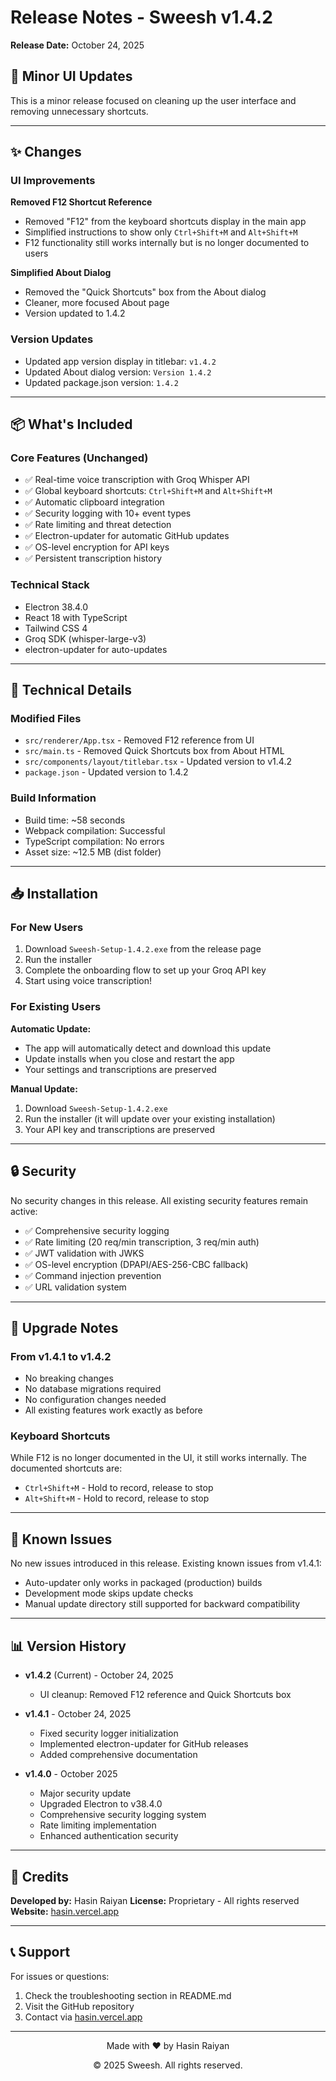 # Release Notes - Sweesh v1.4.2

**Release Date:** October 24, 2025

## 🎯 Minor UI Updates

This is a minor release focused on cleaning up the user interface and removing unnecessary shortcuts.

---

## ✨ Changes

### UI Improvements

**Removed F12 Shortcut Reference**
- Removed "F12" from the keyboard shortcuts display in the main app
- Simplified instructions to show only `Ctrl+Shift+M` and `Alt+Shift+M`
- F12 functionality still works internally but is no longer documented to users

**Simplified About Dialog**
- Removed the "Quick Shortcuts" box from the About dialog
- Cleaner, more focused About page
- Version updated to 1.4.2

### Version Updates
- Updated app version display in titlebar: `v1.4.2`
- Updated About dialog version: `Version 1.4.2`
- Updated package.json version: `1.4.2`

---

## 📦 What's Included

### Core Features (Unchanged)
- ✅ Real-time voice transcription with Groq Whisper API
- ✅ Global keyboard shortcuts: `Ctrl+Shift+M` and `Alt+Shift+M`
- ✅ Automatic clipboard integration
- ✅ Security logging with 10+ event types
- ✅ Rate limiting and threat detection
- ✅ Electron-updater for automatic GitHub updates
- ✅ OS-level encryption for API keys
- ✅ Persistent transcription history

### Technical Stack
- Electron 38.4.0
- React 18 with TypeScript
- Tailwind CSS 4
- Groq SDK (whisper-large-v3)
- electron-updater for auto-updates

---

## 🔧 Technical Details

### Modified Files
- `src/renderer/App.tsx` - Removed F12 reference from UI
- `src/main.ts` - Removed Quick Shortcuts box from About HTML
- `src/components/layout/titlebar.tsx` - Updated version to v1.4.2
- `package.json` - Updated version to 1.4.2

### Build Information
- Build time: ~58 seconds
- Webpack compilation: Successful
- TypeScript compilation: No errors
- Asset size: ~12.5 MB (dist folder)

---

## 📥 Installation

### For New Users
1. Download `Sweesh-Setup-1.4.2.exe` from the release page
2. Run the installer
3. Complete the onboarding flow to set up your Groq API key
4. Start using voice transcription!

### For Existing Users
**Automatic Update:**
- The app will automatically detect and download this update
- Update installs when you close and restart the app
- Your settings and transcriptions are preserved

**Manual Update:**
1. Download `Sweesh-Setup-1.4.2.exe`
2. Run the installer (it will update over your existing installation)
3. Your API key and transcriptions are preserved

---

## 🔒 Security

No security changes in this release. All existing security features remain active:
- ✅ Comprehensive security logging
- ✅ Rate limiting (20 req/min transcription, 3 req/min auth)
- ✅ JWT validation with JWKS
- ✅ OS-level encryption (DPAPI/AES-256-CBC fallback)
- ✅ Command injection prevention
- ✅ URL validation system

---

## 📝 Upgrade Notes

### From v1.4.1 to v1.4.2
- No breaking changes
- No database migrations required
- No configuration changes needed
- All existing features work exactly as before

### Keyboard Shortcuts
While F12 is no longer documented in the UI, it still works internally. The documented shortcuts are:
- `Ctrl+Shift+M` - Hold to record, release to stop
- `Alt+Shift+M` - Hold to record, release to stop

---

## 🐛 Known Issues

No new issues introduced in this release. Existing known issues from v1.4.1:
- Auto-updater only works in packaged (production) builds
- Development mode skips update checks
- Manual update directory still supported for backward compatibility

---

## 📊 Version History

- **v1.4.2** (Current) - October 24, 2025
  - UI cleanup: Removed F12 reference and Quick Shortcuts box
  
- **v1.4.1** - October 24, 2025
  - Fixed security logger initialization
  - Implemented electron-updater for GitHub releases
  - Added comprehensive documentation

- **v1.4.0** - October 2025
  - Major security update
  - Upgraded Electron to v38.4.0
  - Comprehensive security logging system
  - Rate limiting implementation
  - Enhanced authentication security

---

## 🙏 Credits

**Developed by:** Hasin Raiyan
**License:** Proprietary - All rights reserved
**Website:** [hasin.vercel.app](https://hasin.vercel.app)

---

## 📞 Support

For issues or questions:
1. Check the troubleshooting section in README.md
2. Visit the GitHub repository
3. Contact via [hasin.vercel.app](https://hasin.vercel.app)

---

<div align="center">
  <p>Made with ❤️ by Hasin Raiyan</p>
  <p>© 2025 Sweesh. All rights reserved.</p>
</div>

